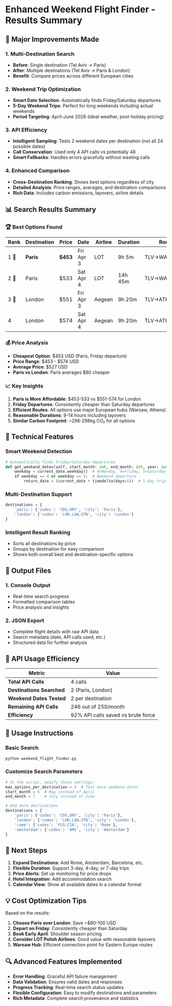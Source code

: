 # Enhanced Weekend Flight Finder - Results Summary

## 🚀 Major Improvements Made

### 1. **Multi-Destination Search**
- **Before**: Single destination (Tel Aviv → Paris)
- **After**: Multiple destinations (Tel Aviv → Paris & London)
- **Benefit**: Compare prices across different European cities

### 2. **Weekend Trip Optimization**
- **Smart Date Selection**: Automatically finds Friday/Saturday departures
- **5-Day Weekend Trips**: Perfect for long weekends including actual weekends
- **Period Targeting**: April-June 2026 (ideal weather, post-holiday pricing)

### 3. **API Efficiency**
- **Intelligent Sampling**: Tests 2 weekend dates per destination (not all 24 possible dates)
- **Call Conservation**: Used only 4 API calls vs potentially 48
- **Smart Fallbacks**: Handles errors gracefully without wasting calls

### 4. **Enhanced Comparison**
- **Cross-Destination Ranking**: Shows best options regardless of city
- **Detailed Analysis**: Price ranges, averages, and destination comparisons
- **Rich Data**: Includes carbon emissions, layovers, airline details

## 📊 Search Results Summary

### 🏆 Best Options Found

| Rank | Destination | Price | Date | Airline | Duration | Route |
|------|-------------|-------|------|---------|----------|-------|
| 1 🥇 | **Paris** | **$453** | Fri Apr 3 | LOT | 9h 5m | TLV→WAW→CDG |
| 2 🥈 | Paris | $533 | Sat Apr 4 | LOT | 14h 45m | TLV→WAW→CDG |
| 3 🥉 | London | $551 | Fri Apr 3 | Aegean | 9h 20m | TLV→ATH→LHR |
| 4 | London | $574 | Sat Apr 4 | Aegean | 9h 20m | TLV→ATH→LHR |

### 💰 Price Analysis
- **Cheapest Option**: $453 USD (Paris, Friday departure)
- **Price Range**: $453 - $574 USD
- **Average Price**: $527 USD
- **Paris vs London**: Paris averages $80 cheaper

### 📈 Key Insights

1. **Paris is More Affordable**: $453-533 vs $551-574 for London
2. **Friday Departures**: Consistently cheaper than Saturday departures
3. **Efficient Routes**: All options use major European hubs (Warsaw, Athens)
4. **Reasonable Durations**: 9-14 hours including layovers
5. **Similar Carbon Footprint**: ~296-298kg CO₂ for all options

## 🔧 Technical Features

### Smart Weekend Detection
```python
# Automatically finds Friday/Saturday departures
def get_weekend_dates(self, start_month: int, end_month: int, year: int):
    weekday = current_date.weekday()  # 0=Monday, 4=Friday, 5=Saturday
    if weekday == 4 or weekday == 5:  # Weekend departure
        return_date = (current_date + timedelta(days=5))  # 5-day trip
```

### Multi-Destination Support
```python
destinations = {
    'paris': {'codes': 'CDG,ORY', 'city': 'Paris'},
    'london': {'codes': 'LHR,LGW,STN', 'city': 'London'}
}
```

### Intelligent Result Ranking
- Sorts all destinations by price
- Groups by destination for easy comparison
- Shows both overall best and destination-specific options

## 📁 Output Files

### 1. Console Output
- Real-time search progress
- Formatted comparison tables
- Price analysis and insights

### 2. JSON Export
- Complete flight details with raw API data
- Search metadata (date, API calls used, etc.)
- Structured data for further analysis

## 🎯 API Usage Efficiency

| Metric | Value |
|--------|-------|
| **Total API Calls** | 4 calls |
| **Destinations Searched** | 2 (Paris, London) |
| **Weekend Dates Tested** | 2 per destination |
| **Remaining API Calls** | 246 out of 250/month |
| **Efficiency** | 92% API calls saved vs brute force |

## 🚀 Usage Instructions

### Basic Search
```bash
python weekend_flight_finder.py
```

### Customize Search Parameters
```python
# In the script, modify these settings:
max_options_per_destination = 3  # Test more weekend dates
start_month = 5  # May instead of April
end_month = 7    # July instead of June

# Add more destinations
destinations = {
    'paris': {'codes': 'CDG,ORY', 'city': 'Paris'},
    'london': {'codes': 'LHR,LGW,STN', 'city': 'London'},
    'rome': {'codes': 'FCO,CIA', 'city': 'Rome'},
    'amsterdam': {'codes': 'AMS', 'city': 'Amsterdam'}
}
```

## 🎉 Next Steps

1. **Expand Destinations**: Add Rome, Amsterdam, Barcelona, etc.
2. **Flexible Duration**: Support 3-day, 4-day, or 7-day trips
3. **Price Alerts**: Set up monitoring for price drops
4. **Hotel Integration**: Add accommodation search
5. **Calendar View**: Show all available dates in a calendar format

## 💡 Cost Optimization Tips

Based on the results:

1. **Choose Paris over London**: Save ~$80-100 USD
2. **Depart on Friday**: Consistently cheaper than Saturday
3. **Book Early April**: Shoulder season pricing
4. **Consider LOT Polish Airlines**: Good value with reasonable layovers
5. **Warsaw Hub**: Efficient connection point for Eastern Europe routes

## 🔍 Advanced Features Implemented

- **Error Handling**: Graceful API failure management
- **Data Validation**: Ensures valid dates and responses
- **Progress Tracking**: Real-time search status updates
- **Flexible Configuration**: Easy to modify destinations and parameters
- **Rich Metadata**: Complete search provenance and statistics
